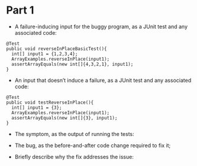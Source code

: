 # Part 1

* A failure-inducing input for the buggy program, as a JUnit test and any associated code:
```
@Test
public void reverseInPlaceBasicTest(){
  int[] input1 = {1,2,3,4};
  ArrayExamples.reverseInPlace(input1);
  assertArrayEquals(new int[]{4,3,2,1}, input1);
}
```
* An input that doesn’t induce a failure, as a JUnit test and any associated code:
```
@Test
public void testReverseInPlace(){
  int[] input1 = {3};
  ArrayExamples.reverseInPlace(input1);
  assertArrayEquals(new int[]{3}, input1);
}
```
* The symptom, as the output of running the tests:

* The bug, as the before-and-after code change required to fix it;

* Briefly describe why the fix addresses the issue:
  

